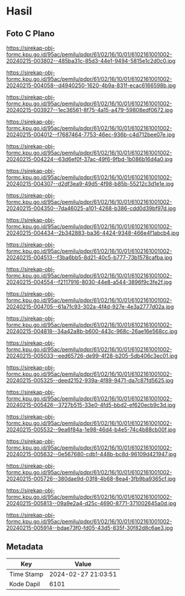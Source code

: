 # Hasil

## Foto C Plano

https://sirekap-obj-formc.kpu.go.id/95ac/pemilu/pdpr/61/02/16/10/01/6102161001002-20240215-003802--485ba31c-85d3-44e1-9494-5815e1c2d0c0.jpg

https://sirekap-obj-formc.kpu.go.id/95ac/pemilu/pdpr/61/02/16/10/01/6102161001002-20240215-004058--d4940250-1620-4b9a-831f-ecac6166598b.jpg

https://sirekap-obj-formc.kpu.go.id/95ac/pemilu/pdpr/61/02/16/10/01/6102161001002-20240215-003927--1ec36561-8f75-4a15-a479-59808edf0672.jpg

https://sirekap-obj-formc.kpu.go.id/95ac/pemilu/pdpr/61/02/16/10/01/6102161001002-20240215-004012--f7687464-7753-46ec-936b-c4d712bee07e.jpg

https://sirekap-obj-formc.kpu.go.id/95ac/pemilu/pdpr/61/02/16/10/01/6102161001002-20240215-004224--63d6ef0f-37ac-49f6-9fbd-1b086b16d4a0.jpg

https://sirekap-obj-formc.kpu.go.id/95ac/pemilu/pdpr/61/02/16/10/01/6102161001002-20240215-004307--d2df3ea9-49d5-4f98-b85b-55212c3d1e1e.jpg

https://sirekap-obj-formc.kpu.go.id/95ac/pemilu/pdpr/61/02/16/10/01/6102161001002-20240215-004350--7da46025-a101-4268-b386-cdd0d39bf97d.jpg

https://sirekap-obj-formc.kpu.go.id/95ac/pemilu/pdpr/61/02/16/10/01/6102161001002-20240215-004434--2b342883-ba36-4424-9348-466e4f1abcb4.jpg

https://sirekap-obj-formc.kpu.go.id/95ac/pemilu/pdpr/61/02/16/10/01/6102161001002-20240215-004513--f3ba6bb5-8d21-40c5-b777-73b1578cafba.jpg

https://sirekap-obj-formc.kpu.go.id/95ac/pemilu/pdpr/61/02/16/10/01/6102161001002-20240215-004554--f2117916-8030-44e8-a544-3896f9c3fe2f.jpg

https://sirekap-obj-formc.kpu.go.id/95ac/pemilu/pdpr/61/02/16/10/01/6102161001002-20240215-004705--61a7fc93-302a-4f4d-927e-4e3a2777d02a.jpg

https://sirekap-obj-formc.kpu.go.id/95ac/pemilu/pdpr/61/02/16/10/01/6102161001002-20240215-004818--34a42a8b-b600-443c-968c-26ae16e568cc.jpg

https://sirekap-obj-formc.kpu.go.id/95ac/pemilu/pdpr/61/02/16/10/01/6102161001002-20240215-005033--eed65726-de99-4f28-b205-5db406c3ec01.jpg

https://sirekap-obj-formc.kpu.go.id/95ac/pemilu/pdpr/61/02/16/10/01/6102161001002-20240215-005325--deed2152-939a-4f89-9471-da7c87fd5625.jpg

https://sirekap-obj-formc.kpu.go.id/95ac/pemilu/pdpr/61/02/16/10/01/6102161001002-20240215-005426--3727b515-33e0-4fd5-bbd2-ef620ecb9c3d.jpg

https://sirekap-obj-formc.kpu.go.id/95ac/pemilu/pdpr/61/02/16/10/01/6102161001002-20240215-005532--9ea6f84a-1e98-46d4-b4e5-74c4b88cb00f.jpg

https://sirekap-obj-formc.kpu.go.id/95ac/pemilu/pdpr/61/02/16/10/01/6102161001002-20240215-005632--0e567680-cdb1-448b-bc8d-96109d421947.jpg

https://sirekap-obj-formc.kpu.go.id/95ac/pemilu/pdpr/61/02/16/10/01/6102161001002-20240215-005726--380dae9d-03f8-4b68-8ea4-3fb9ba9365cf.jpg

https://sirekap-obj-formc.kpu.go.id/95ac/pemilu/pdpr/61/02/16/10/01/6102161001002-20240215-005813--09a9e2a4-d25c-4690-8771-371002645a0d.jpg

https://sirekap-obj-formc.kpu.go.id/95ac/pemilu/pdpr/61/02/16/10/01/6102161001002-20240215-005914--bdae73f0-fd05-43d5-835f-30f82d8c6ae3.jpg


## Metadata

| Key        | Value               |
| ---------- | ------------------- |
| Time Stamp | 2024-02-27 21:03:51 |
| Kode Dapil | 6101                |



